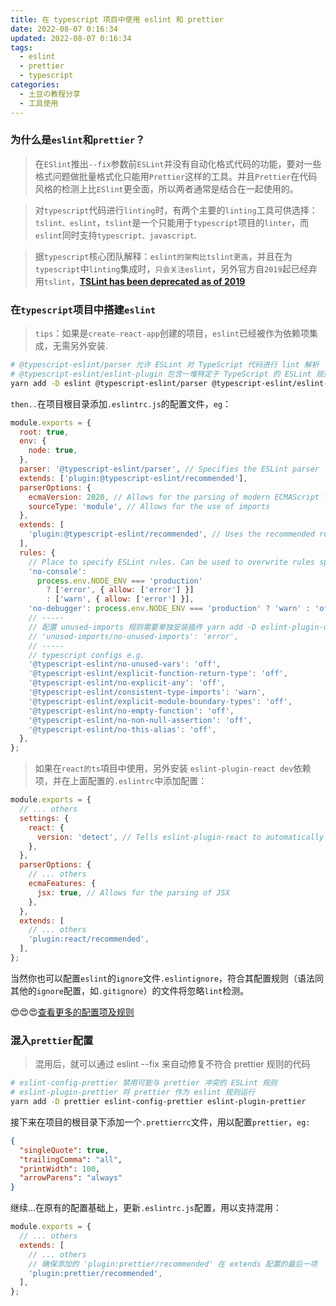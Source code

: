 ```yaml
---
title: 在 typescript 项目中使用 eslint 和 prettier
date: 2022-08-07 0:16:34
updated: 2022-08-07 0:16:34
tags:
  - eslint
  - prettier
  - typescript
categories:
  - 土豆の教程分享
  - 工具使用
---
```


### 为什么是`eslint`和`prettier`？

> 在`ESlint`推出`--fix`参数前`ESLint`并没有自动化格式代码的功能，要对一些格式问题做批量格式化只能用`Prettier`这样的工具。并且`Prettier`在代码风格的检测上比`ESlint`更全面，所以两者通常是结合在一起使用的。

> 对`typescript`代码进行`linting`时，有两个主要的`linting`工具可供选择：`tslint、eslint`，`tslint`是一个只能用于`typescript`项目的`linter`，而`eslint`同时支持`typescript、javascript`.

> 据`typescript`核心团队解释：`eslint的架构比tslint更高`，并且在为`typescript`中`linting`集成时，`只会关注eslint`，另外官方自`2019`起已经弃用`tslint`，**[TSLint has been deprecated as of 2019](https://palantir.github.io/tslint/)**

### 在`typescript`项目中搭建`eslint`

> `tips`：如果是`create-react-app`创建的项目，`eslint`已经被作为依赖项集成，无需另外安装.

```bash
# @typescript-eslint/parser 允许 ESLint 对 TypeScript 代码进行 lint 解析
# @typescript-eslint/eslint-plugin 包含一堆特定于 TypeScript 的 ESLint 规则
yarn add -D eslint @typescript-eslint/parser @typescript-eslint/eslint-plugin
```

`then..`在项目根目录添加`.eslintrc.js`的配置文件，`eg`：

```javascript
module.exports = {
  root: true,
  env: {
    node: true,
  },
  parser: '@typescript-eslint/parser', // Specifies the ESLint parser
  extends: ['plugin:@typescript-eslint/recommended'],
  parserOptions: {
    ecmaVersion: 2020, // Allows for the parsing of modern ECMAScript features
    sourceType: 'module', // Allows for the use of imports
  },
  extends: [
    'plugin:@typescript-eslint/recommended', // Uses the recommended rules from the @typescript-eslint/eslint-plugin
  ],
  rules: {
    // Place to specify ESLint rules. Can be used to overwrite rules specified from the extended configs
    'no-console':
      process.env.NODE_ENV === 'production'
        ? ['error', { allow: ['error'] }]
        : ['warn', { allow: ['error'] }],
    'no-debugger': process.env.NODE_ENV === 'production' ? 'warn' : 'off',
    // -----
    // 配置 unused-imports 规则需要单独安装插件 yarn add -D eslint-plugin-unused-imports 然后在最外层添加配置项 plugins: ['unused-imports']
    // 'unused-imports/no-unused-imports': 'error',
    // -----
    // typescript configs e.g.
    '@typescript-eslint/no-unused-vars': 'off',
    '@typescript-eslint/explicit-function-return-type': 'off',
    '@typescript-eslint/no-explicit-any': 'off',
    '@typescript-eslint/consistent-type-imports': 'warn',
    '@typescript-eslint/explicit-module-boundary-types': 'off',
    '@typescript-eslint/no-empty-function': 'off',
    '@typescript-eslint/no-non-null-assertion': 'off',
    '@typescript-eslint/no-this-alias': 'off',
  },
};
```

> 如果在`react的ts`項目中使用，另外安装 `eslint-plugin-react dev`依赖项，并在上面配置的`.eslintrc`中添加配置：

```javascript
module.exports = {
  // ... others
  settings: {
    react: {
      version: 'detect', // Tells eslint-plugin-react to automatically detect the version of React to use
    },
  },
  parserOptions: {
    // ... others
    ecmaFeatures: {
      jsx: true, // Allows for the parsing of JSX
    },
  },
  extends: [
    // ... others
    'plugin:react/recommended',
  ],
};
```

当然你也可以配置`eslint`的`ignore`文件`.eslintignore`，符合其配置规则（语法同其他的`ignore`配置，如`.gitignore`）的文件将忽略`lint`检测。

😍😍😍[查看更多的配置项及规则](https://eslint.org/docs/latest/)

### 混入`prettier`配置

> 混用后，就可以通过 eslint --fix 来自动修复不符合 prettier 规则的代码

```bash
# eslint-config-prettier 禁用可能与 prettier 冲突的 ESLint 规则
# eslint-plugin-prettier 将 prettier 作为 eslint 规则运行
yarn add -D prettier eslint-config-prettier eslint-plugin-prettier
```

接下来在项目的根目录下添加一个`.prettierrc`文件，用以配置`prettier`，`eg:`

```json
{
  "singleQuote": true,
  "trailingComma": "all",
  "printWidth": 100,
  "arrowParens": "always"
}
```

继续...在原有的配置基础上，更新`.eslintrc.js`配置，用以支持混用：

```javascript
module.exports = {
  // ... others
  extends: [
    // ... others
    // 确保添加的 'plugin:prettier/recommended' 在 extends 配置的最后一项
    'plugin:prettier/recommended',
  ],
};
```
